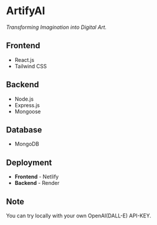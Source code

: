 # ArtifyAI

*Transforming Imagination into Digital Art.*

## Frontend

 - React.js
 - Tailwind CSS

## Backend

 - Node.js
 - Express.js
 - Mongoose

## Database

 - MongoDB

## Deployment

 - **Frontend** - Netlify
 - **Backend** - Render
   
## Note

You can try locally with your own OpenAI(DALL-E) API-KEY.
